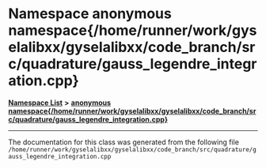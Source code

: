 

# Namespace anonymous namespace{/home/runner/work/gyselalibxx/gyselalibxx/code\_branch/src/quadrature/gauss\_legendre\_integration.cpp}



[**Namespace List**](namespaces.md) **>** [**anonymous namespace{/home/runner/work/gyselalibxx/gyselalibxx/code\_branch/src/quadrature/gauss\_legendre\_integration.cpp}**](namespace_0d209.md)







































































------------------------------
The documentation for this class was generated from the following file `/home/runner/work/gyselalibxx/gyselalibxx/code_branch/src/quadrature/gauss_legendre_integration.cpp`

